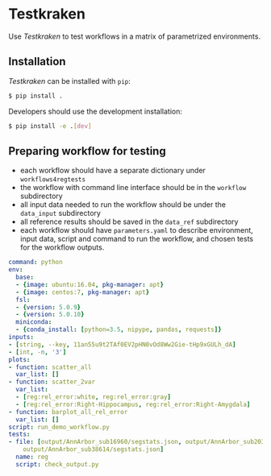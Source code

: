 # Testkraken

Use _Testkraken_ to test workflows in a matrix of parametrized environments.

## Installation

_Testkraken_ can be installed with `pip`:

```bash
$ pip install .
```

Developers should use the development installation:

```bash
$ pip install -e .[dev]
```

## Preparing workflow for testing

* each workflow should have a separate dictionary under `workflows4regtests`
* the workflow with command line interface should be in the `workflow` subdirectory
* all input data needed to run the workflow should be under the `data_input` subdirectory
* all reference results should be saved in the `data_ref` subdirectory
* each workflow should have `parameters.yaml` to describe environment, input data, script and command to run the workflow, and chosen tests for the workflow outputs.

```yaml
command: python
env:
  base:
  - {image: ubuntu:16.04, pkg-manager: apt}
  - {image: centos:7, pkg-manager: apt}
  fsl:
  - {version: 5.0.9}
  - {version: 5.0.10}
  miniconda:
  - {conda_install: [python=3.5, nipype, pandas, requests]}
inputs:
- [string, --key, 11an55u9t2TAf0EV2pHN0vOd8Ww2Gie-tHp9xGULh_dA]
- [int, -n, '3']
plots:
- function: scatter_all
  var_list: []
- function: scatter_2var
  var_list:
  - [reg:rel_error:white, reg:rel_error:gray]
  - [reg:rel_error:Right-Hippocampus, reg:rel_error:Right-Amygdala]
- function: barplot_all_rel_error
  var_list: []
script: run_demo_workflow.py
tests:
- file: [output/AnnArbor_sub16960/segstats.json, output/AnnArbor_sub20317/segstats.json,
    output/AnnArbor_sub38614/segstats.json]
  name: reg
  script: check_output.py
```
